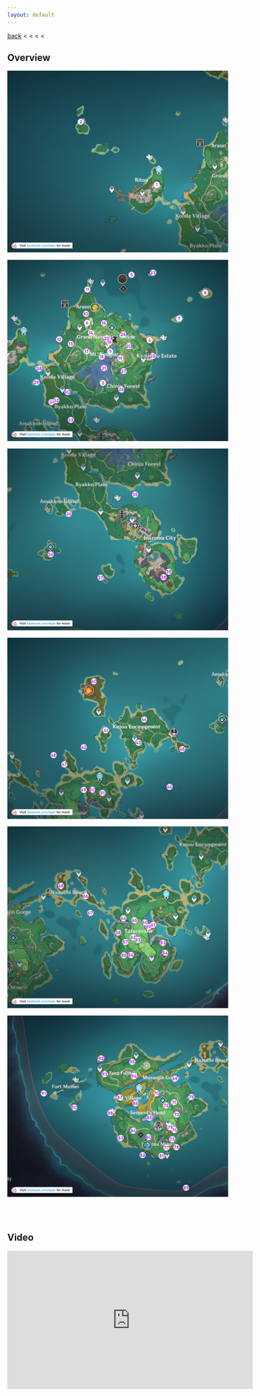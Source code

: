 ```yaml
---
layout: default
---
```


[back](../) < < < <

## Overview

![Electroculus Overview 1](electroculus-overview-1.jpg)

![Electroculus Overview 2](electroculus-overview-2.jpg)

![Electroculus Overview 3](electroculus-overview-3.jpg)

![Electroculus Overview 4](electroculus-overview-4.jpg)

![Electroculus Overview 5](electroculus-overview-5.jpg)

![Electroculus Overview 6](electroculus-overview-6.jpg)

<br/><br/>

## Video

<iframe width="560" height="315" src="https://www.youtube.com/embed/OaUo9hxwQpM" frameborder="0" allow="accelerometer; autoplay; clipboard-write; encrypted-media; gyroscope; picture-in-picture" allowfullscreen></iframe>
